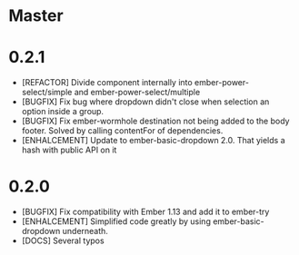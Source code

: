 # Master

# 0.2.1
- [REFACTOR] Divide component internally into ember-power-select/simple and ember-power-select/multiple
- [BUGFIX] Fix bug where dropdown didn't close when selection an option inside a group.
- [BUGFIX] Fix ember-wormhole destination not being added to the body footer. Solved by calling contentFor of dependencies.
- [ENHALCEMENT] Update to ember-basic-dropdown 2.0. That yields a hash with public API on it

# 0.2.0

- [BUGFIX] Fix compatibility with Ember 1.13 and add it to ember-try
- [ENHALCEMENT] Simplified code greatly by using ember-basic-dropdown underneath.
- [DOCS] Several typos